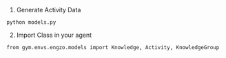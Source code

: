 1. Generate Activity Data

`python models.py`

2. Import Class in your agent

`from gym.envs.engzo.models import Knowledge, Activity, KnowledgeGroup`
